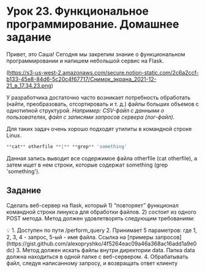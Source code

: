 # Урок 23. Функциональное программирование. Домашнее задание

Привет, это Саша! Сегодня мы закрепим знание о функциональном программировании и напишем небольшой сервис на Flask.

(https://s3-us-west-2.amazonaws.com/secure.notion-static.com/2c6a2ccf-b133-45e8-84d6-5c20c4f67717/Снимок_экрана_2021-12-21_в_17.34.23.png)

У разработчика достаточно часто возникает потребность обработать (найти, преобразовать, отсортировать и т. д.) файлы больших объемов с однотипной структурой. *Например: CSV-файл с данными о пользователях, файл с записями запросов сервера (лог-файл).*

Для таких задач очень хорошо подходят утилиты в командной строке Linux.

```python
**cat** otherfile **|** **grep** 'something'
```

Данная запись выводит все содержимое файла otherfile (cat otherfile), а затем ищет в нем строки, которые содержат something (grep 'something').

## Задание

Сделать веб-сервер на flask, который 1) “повторяет” функционал командной строки линукса для обработки файлов. 2) состоит из одного POST метода. Метод должен удовлетворять следующим требованиям:

<aside>
💡 1. Доступен по пути /perform_query
2. Принимает 5 параметров: где 1, 2, 3, 4 - запрос, 5-ый - имя файла. 
Ссылка на [примеры запросов](https://gist.github.com/alexopryshko/4f5264eac09a46a368ac16add1a9e0dc)
3. Метод должен искать файлы внутри директории data. Папка data должна находиться в одной папке с веб-сервером.
4. Обрабатывать файл, следуя написанному запросу, и возвращать ответ клиенту
